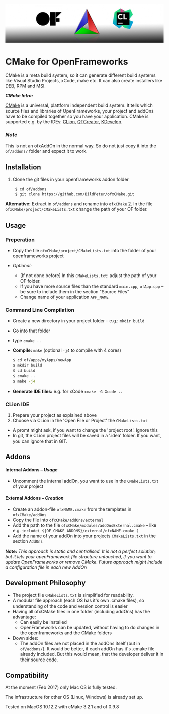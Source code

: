 ![ofxCMake Logo](ofxCMake_Logo.jpg)

# CMake for OpenFrameworks
CMake is a meta build system, so it can generate different build systems like Visual Studio Projects, xCode, make etc. It can also create installers like DEB, RPM and MSI. 

***CMake Intro:***

[CMake](https://cmake.org) is a universal, plattform independent build system. It tells which source files and libraries of OpenFrameworks, your project and addOns have to be compiled together so you have your application. CMake is supported e.g. by the IDEs: [CLion](https://www.jetbrains.com/clion/), [QTCreator](https://www.qt.io/ide/), [KDevelop](https://www.kdevelop.org).


### *Note*
This is not an ofxAddOn in the normal way.
So do not just copy it into the `of/addons/` folder and expect it to work.

## Installation
1. Clone the git files in your openframeworks addon folder
   
   ```bash
	$ cd of/addons
	$ git clone https://github.com/BildPeter/ofxCMake.git
	```
 **Alternative:** Extract in `of/addons` and rename into `ofxCMake` 
2. In the file `ofxCMake/project/CMakeLists.txt` change the path of your OF folder. 

## Usage

### Preperation
- Copy the file `ofxCMake/project/CMakeLists.txt` into the folder of your openframeworks project 

- *Optional:* 
	- [If not done before] In this `CMakeLists.txt`: adjust the path of your OF folder.
	- If you have more source files than the standard `main.cpp`, `ofApp.cpp` – be sure to include them in the section "Source Files"
	- Change name of your application `APP_NAME`

### Command Line Compilation
- Create a new directory in your project folder – e.g.: `mkdir build`
- Go into that folder 
- type `cmake ..`
- **Compile:**  `make` (optional `-j4` to compile with 4 cores)

	```bash
	$ cd of/apps/myApps/newApp
	$ mkdir build
	$ cd build
	$ cmake ..
	$ make -j4
	```
- **Generate IDE files:** e.g. for xCode `cmake -G Xcode ..`

### CLion IDE
1. Prepare your project as explained above
2. Choose via CLion in the 'Open File or Project' the `CMakeLists.txt`

- A promt might ask, if you want to change the 'project root'. Ignore this
- In git, the CLion project files will be saved in  a '.idea' folder. If you want, you can ignore that in GIT.



## Addons
#### Internal Addons – *Usage*
- Uncomment the internal addOn, you want to use in the `CMakeLists.txt` of your project

#### External Addons – *Creation*
- Create an addon-file `ofxNAME.cmake` from the templates in `ofxCMake/addOns`
- Copy the file into `ofxCMake/addOns/external`
- Add the path to the file `ofxCMake/modules/addOnsExternal.cmake` – like e.g. 
`include( ${OF_CMAKE_ADDONS}/external/ofxNAME.cmake )`
- Add the name of your addOn into your projects `CMakeLists.txt` in the section `AddOns`

**Note:**
*This approach is static and centralised. It is not a perfect solution, but it lets your openFramework file structure untouched, if you want to update OpenFrameworks or remove CMake. Future approach might include a configuration file in each new AddOn*

## Development Philosophy
- The project file `CMakeLists.txt` is simplified for readability.
- A modular file approach (each OS has it's own .cmake files), so understanding of the code and version control is easier
- Having all ofxCMake files in one folder (including addOns) has the advantage:
	- Can easily be installed
	- OpenFrameworks can be updated, without having to do changes in the openframeworks and the CMake folders
- Down sides:
	- The addOn files are not placed in the addOns itself (but in `of/addons/`). It would be better, if each addOn has it's .cmake file already included. But this would mean, that the developer deliver it in their source code. 

## Compatibility
At the moment (Feb 2017) only Mac OS is fully tested. 

The infrastructure for other OS (Linux, Windows) is already set up.

Tested on MacOS 10.12.2 with cMake 3.2.1 and of 0.9.8
